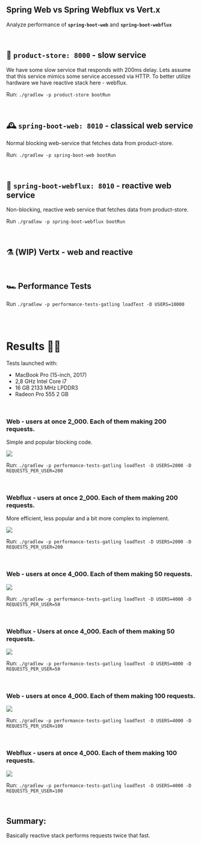 ## Spring Web vs Spring Webflux vs Vert.x
Analyze performance of <b>`spring-boot-web`</b> and <b>`spring-boot-webflux`</b>

<br>

## 🏬 `product-store: 8000` - slow service

We have some slow service that responds with 200ms delay. Lets assume that this service mimics some service accessed via HTTP. To better utilize hardware we have reactive stack here - webflux.

Run: `./gradlew -p product-store bootRun`

<br>

## 🕰 `spring-boot-web: 8010` - classical web service 

Normal blocking web-service that fetches data from product-store.

Run: `./gradlew -p spring-boot-web bootRun`

<br>

## 🧬 `spring-boot-webflux: 8010` - reactive web service 

Non-blocking, reactive web service that fetches data from product-store.

Run `./gradlew -p spring-boot-webflux bootRun`

<br>

## ⚗ (WIP) Vertx - web and reactive

<br>

## 🏎 Performance Tests

Run `./gradlew -p performance-tests-gatling loadTest -D USERS=10000`

<br>
<br>

# Results 👩‍🔬

Tests launched with: 
* MacBook Pro (15-inch, 2017)
* 2,8 GHz Intel Core i7
* 16 GB 2133 MHz LPDDR3
* Radeon Pro 555 2 GB

<br>

### Web - users at once 2_000. Each of them making 200 requests.

Simple and popular blocking code.

![](https://github.com/braintelligencePL/playgrounds/blob/master/images/web-vs-webflux/web_2000users_200reqPerUser.png)

Run: `./gradlew -p performance-tests-gatling loadTest -D USERS=2000 -D REQUESTS_PER_USER=200`

<br>

### Webflux - users at once 2_000. Each of them making 200 requests.

More efficient, less popular and a bit more complex to implement.

![](https://github.com/braintelligencePL/playgrounds/blob/master/images/web-vs-webflux/webflux_2000users_200reqPerUser.png)

Run: `./gradlew -p performance-tests-gatling loadTest -D USERS=2000 -D REQUESTS_PER_USER=200`

<br>

### Web - users at once 4_000. Each of them making 50 requests.

![](https://github.com/braintelligencePL/playgrounds/blob/master/images/web-vs-webflux/web_4000users_50reqPerUser.png)

Run: `./gradlew -p performance-tests-gatling loadTest -D USERS=4000 -D REQUESTS_PER_USER=50`

<br> 

### Webflux - Users at once 4_000. Each of them making 50 requests.

![](https://github.com/braintelligencePL/playgrounds/blob/master/images/web-vs-webflux/webflux_4000users_50reqPerUser2.png)

Run: `./gradlew -p performance-tests-gatling loadTest -D USERS=4000 -D REQUESTS_PER_USER=50`

<br>

### Web - users at once 4_000. Each of them making 100 requests.

![](https://github.com/braintelligencePL/playgrounds/blob/master/images/web-vs-webflux/web_4000users_100reqPerUser.png)

Run: `./gradlew -p performance-tests-gatling loadTest -D USERS=4000 -D REQUESTS_PER_USER=100`

<br> 

### Webflux - users at once 4_000. Each of them making 100 requests.

![](https://github.com/braintelligencePL/playgrounds/blob/master/images/web-vs-webflux/webflux_4000users_100reqPerUser.png)

Run: `./gradlew -p performance-tests-gatling loadTest -D USERS=4000 -D REQUESTS_PER_USER=100`

<br> 

## Summary: 

Basically reactive stack performs requests twice that fast.
